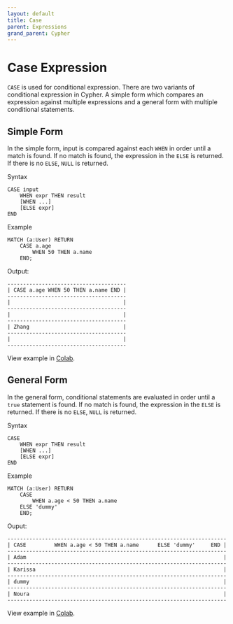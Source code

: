 ```yaml
---
layout: default
title: Case
parent: Expressions
grand_parent: Cypher
---
```


# Case Expression
`CASE` is used for conditional expression. There are two variants of conditional expression in Cypher. A simple form which compares an expression against multiple expressions and a general form with multiple conditional statements.

## Simple Form
In the simple form, input is compared against each `WHEN` in order until a match is found. If no match is found, the expression in the `ELSE` is returned. If there is no `ELSE`, `NULL` is returned.

Syntax
```
CASE input
    WHEN expr THEN result
    [WHEN ...]
    [ELSE expr]
END
```

Example
```
MATCH (a:User) RETURN 
    CASE a.age 
        WHEN 50 THEN a.name 
    END;
```
Output:
```
--------------------------------------
| CASE a.age WHEN 50 THEN a.name END |
--------------------------------------
|                                    |
--------------------------------------
|                                    |
--------------------------------------
| Zhang                              |
--------------------------------------
|                                    |
--------------------------------------
```
View example in [Colab](https://colab.research.google.com/drive/1NcR-xL4Rb7nprgbvk6N2dIP30oqyUucm#scrollTo=8rdkQnwQOG2J).

## General Form
In the general form, conditional statements are evaluated in order until a `true` statement is found. If no match is found, the expression in the `ELSE` is returned. If there is no `ELSE`, `NULL` is returned.

Syntax
```
CASE
    WHEN expr THEN result
    [WHEN ...]
    [ELSE expr]
END
```

Example
```
MATCH (a:User) RETURN 
    CASE
        WHEN a.age < 50 THEN a.name 
    ELSE 'dummy'
    END;
```
Ouput:
```
----------------------------------------------------------------------
| CASE         WHEN a.age < 50 THEN a.name      ELSE 'dummy'     END |
----------------------------------------------------------------------
| Adam                                                               |
----------------------------------------------------------------------
| Karissa                                                            |
----------------------------------------------------------------------
| dummy                                                              |
----------------------------------------------------------------------
| Noura                                                              |
----------------------------------------------------------------------
```
View example in [Colab](https://colab.research.google.com/drive/1NcR-xL4Rb7nprgbvk6N2dIP30oqyUucm#scrollTo=8rdkQnwQOG2J).